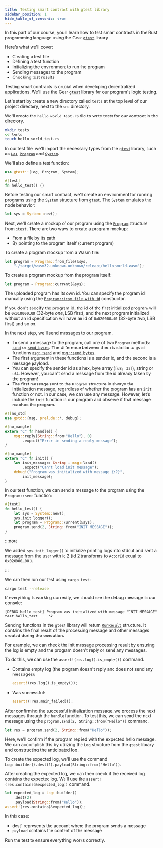 ```yaml
---
title: Testing smart contract with gtest library
sidebar_position: 1
hide_table_of_contents: true
---
```


In this part of our course, you'll learn how to test smart contracts in the Rust programming language using the Gear [`gtest`](https://docs.gear.rs/gtest/) library. 

Here's what we'll cover: 

- Creating a test file
- Defining a test function
- Initializing the environment to run the program
- Sending messages to the program
- Checking test results

Testing smart contracts is crucial when developing decentralized applications. We'll use the Gear [`gtest`](https://docs.gear.rs/gtest/) library for our program's logic testing.

Let's start by create a new directory called `tests` at the top level of our project directory, next to the `src` directory. 

We'll create the `hello_world_test.rs` file to write tests for our contract in the directory.

```bash
mkdir tests
cd tests
touch hello_world_test.rs
```

In our test file, we'll import the necessary types from the [`gtest`](https://docs.gear.rs/gtest/) library, such as [`Log`](https://docs.gear.rs/gtest/struct.Log.html), [`Program`](https://docs.gear.rs/gtest/struct.Program.html) and [`System`](https://docs.gear.rs/gtest/struct.System.html). 

We'll also define a test function:

```rust title="tests/hello_world_test.rs"
use gtest::{Log, Program, System};

#[test]
fn hello_test() {}
```

Before testing our smart contract, we'll create an environment for running programs using the [`System`](https://docs.gear.rs/gtest/struct.System.html) structure from `gtest`. The `System` emulates the node behavior:

```rust
let sys = System::new();
```

Next, we'll create a mockup of our program using the [`Program`](https://docs.gear.rs/gtest/struct.Program.html) structure from `gtest`. There are two ways to create a program mockup: 
- From a file by its path
- By pointing to the program itself (current program)

To create a program mockup from a Wasm file:

```rust
let program = Program::from_file(&sys,
    "./target/wasm32-unknown-unknown/release/hello_world.wasm");
```

To create a program mockup from the program itself:

```rust
let program = Program::current(&sys);
```

The uploaded program has its own id. You can specify the program id manually using the [`Program::from_file_with_id`](https://docs.gear.rs/gtest/struct.Program.html#method.from_file_with_id) constructor.

If you don't specify the program id, the id of the first initialized program will be `0x010000…00` (32-byte _one_, LSB first), and the next program initialized without an id specification will have an id of `0x020000…00` (32-byte _two_, LSB first) and so on.

In the next step, we'll send messages to our program.

- To send a message to the program, call one of two `Program` methods: [`send`](https://docs.gear.rs/gtest/struct.Program.html#method.send) or [`send_bytes`](https://docs.gear.rs/gtest/struct.Program.html#method.send_bytes). The difference between them is similar to `gstd` functions [`msg::send`](https://docs.gear.rs/gstd/msg/fn.send.html) and [`msg::send_bytes`](https://docs.gear.rs/gstd/msg/fn.send_bytes.html).
- The first argument in these functions is a sender id, and the second is a message payload.
- You can specify the sender id as a hex, byte array (`[u8; 32]`), string or `u64`. However, you can't send a message from the id already taken by the program!
- The first message sent to the `Program` structure is always the initialization message, regardless of whether the program has an `init` function or not. In our case, we can use any message. However, let's include the `init` function in our program and observe if that message reaches the program.

```rust title="src/lib.rs"
#![no_std]
use gstd::{msg, prelude::*, debug};

#[no_mangle]
extern "C" fn handle() {
    msg::reply(String::from("Hello"), 0)
        .expect("Error in sending a reply message");
}

#[no_mangle]
extern "C" fn init() {
    let init_message: String = msg::load()
        .expect("Can't load init message");
    debug!("Program was initialized with message {:?}",
        init_message);
}
```

In our test function, we can send a message to the program using the `Program::send` function:

```rust title="tests/hello_world_test.rs"
#[test]
fn hello_test() {
    let sys = System::new();
    sys.init_logger();
    let program = Program::current(&sys);
    program.send(2, String::from("INIT MESSAGE"));
}
```

:::note

We added `sys.init_logger()` to initialize printing logs into stdout and sent a message from the user with id 2 (id 2 transforms to `ActorId` equal to `0x020000…00` ).

:::

We can then run our test using `cargo test`:

```bash
cargo test --release
```

If everything is working correctly, we should see the debug message in our console:

```
[DEBUG hello_test] Program was initialized with message "INIT MESSAGE"
test hello_test ... ok
```

Sending functions in the `gtest` library will return [`RunResult`](https://docs.gear.rs/gtest/struct.RunResult.html) structure. It contains the final result of the processing message and other messages created during the execution.

For example, we can check the init message processing result by ensuring the log is empty and the program doesn't reply or send any messages. 

To do this, we can use the `assert!(res.log().is_empty())` command.

- Contains empty log (the program doesn't reply and does not send any messages):

    ```rust
    assert!(res.log().is_empty());
    ```

- Was successful:

    ```rust
    assert!(!res.main_failed());
    ```
After confirming the successful initialization message, we process the next messages through the `handle` function. To test this, we can send the next message using the `program.send(2, String::from("Hello"))` command.

```rust
let res = program.send(2, String::from("Hello"));
```

Here, we'll confirm if the program replied with the expected hello message. We can accomplish this by utilizing the `Log` structure from the `gtest` library and constructing the anticipated log. 

To create the expected log, we'll use the command `Log::builder().dest(2).payload(String::from("Hello"))`.

After creating the expected log, we can then check if the received log contains the expected log. We'll use the `assert!(res.contains(&expected_log))` command.

```rust
let expected_log = Log::builder()
    .dest(2)
    .payload(String::from("Hello"));
assert!(res.contains(&expected_log));
```

In this case: 
- dest` represents the account where the program sends a message
- `payload` contains the content of the message


Run the test to ensure everything works correctly. 
